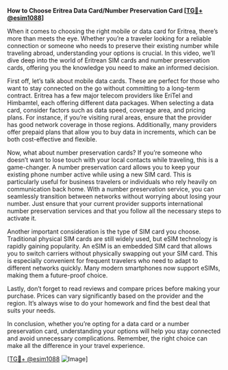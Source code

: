 **How to Choose Eritrea Data Card/Number Preservation Card [[TG💪+ @esim1088](https://t.me/s/esim1088)]**

When it comes to choosing the right mobile or data card for Eritrea, there’s more than meets the eye. Whether you’re a traveler looking for a reliable connection or someone who needs to preserve their existing number while traveling abroad, understanding your options is crucial. In this video, we’ll dive deep into the world of Eritrean SIM cards and number preservation cards, offering you the knowledge you need to make an informed decision.

First off, let’s talk about mobile data cards. These are perfect for those who want to stay connected on the go without committing to a long-term contract. Eritrea has a few major telecom providers like EriTel and Himbamtel, each offering different data packages. When selecting a data card, consider factors such as data speed, coverage area, and pricing plans. For instance, if you’re visiting rural areas, ensure that the provider has good network coverage in those regions. Additionally, many providers offer prepaid plans that allow you to buy data in increments, which can be both cost-effective and flexible.

Now, what about number preservation cards? If you’re someone who doesn’t want to lose touch with your local contacts while traveling, this is a game-changer. A number preservation card allows you to keep your existing phone number active while using a new SIM card. This is particularly useful for business travelers or individuals who rely heavily on communication back home. With a number preservation service, you can seamlessly transition between networks without worrying about losing your number. Just ensure that your current provider supports international number preservation services and that you follow all the necessary steps to activate it.

Another important consideration is the type of SIM card you choose. Traditional physical SIM cards are still widely used, but eSIM technology is rapidly gaining popularity. An eSIM is an embedded SIM card that allows you to switch carriers without physically swapping out your SIM card. This is especially convenient for frequent travelers who need to adapt to different networks quickly. Many modern smartphones now support eSIMs, making them a future-proof choice.

Lastly, don’t forget to read reviews and compare prices before making your purchase. Prices can vary significantly based on the provider and the region. It’s always wise to do your homework and find the best deal that suits your needs.

In conclusion, whether you’re opting for a data card or a number preservation card, understanding your options will help you stay connected and avoid unnecessary complications. Remember, the right choice can make all the difference in your travel experience. 

[[TG💪+ @esim1088](https://t.me/s/esim1088) ![Image](https://i.postimg.cc/Y0z9fWf4/image.png)]